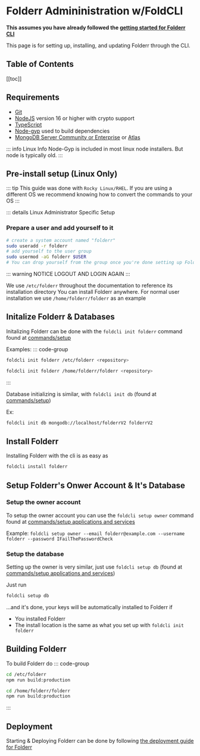 # Folderr Admininistration w/FoldCLI <Badge type="warning" text="beta" />

**This assumes you have already followed the [getting started for Folderr CLI](./getting-started.md)**

This page is for setting up, installing, and updating Folderr through the CLI.


## Table of Contents
[[toc]]

## Requirements

- [Git](https://git-scm.com/downloads)
- [NodeJS](https://nodejs.org) version 16 or higher with crypto support
- [TypeScript](https://www.typescriptlang.org/index.html#download-links)
- [Node-gyp](https://github.com/nodejs/node-gyp) used to build dependencies
- [MongoDB Server Community or Enterprise](https://docs.mongodb.com/manual/administration/install-community/) or [Atlas](https://www.mongodb.com/cloud/atlas)

::: info Linux Info
Node-Gyp is included in most linux node installers. But node is typically old.
:::

## Pre-install setup (Linux Only)

::: tip
This guide was done with `Rocky Linux/RHEL`. If you are using a different OS we recommend knowing how to convert the commands to your OS
:::

::: details Linux Administrator Specific Setup

### Prepare a user and add yourself to it

```sh
# create a system account named "folderr"
sudo useradd -r folderr
# add yourself to the user group
sudo usermod -aG folderr $USER
# You can drop yourself from the group once you're done setting up Folderr
```
::: warning NOTICE
LOGOUT AND LOGIN AGAIN
:::

We use `/etc/folderr` throughout the documentation to reference its installation directory
You can install Folderr anywhere. For normal user installation we use `/home/folderr/folderr` as an example

## Initalize Folderr & Databases

Initalizing Folderr can be done with the `foldcli init folderr` command found at [commands/setup](./commands.md#setup)

Examples:
::: code-group
```sh [Linux, Admin]
foldcli init folderr /etc/folderr <repository>
```
```sh [Linux, User]
foldcli init folderr /home/folderr/folderr <repository>
```
:::

Database initializing is similar, with `foldcli init db` (found at [commands/setup](./commands.md#setup))

Ex:
```sh
foldcli init db mongodb://localhost/folderrV2 folderrV2
```

## Install Folderr

Installing Folderr with the cli is as easy as
```sh
foldcli install folderr
```

## Setup Folderr's Onwer Account & It's Database

### Setup the owner account
To setup the owner account you can use the `foldcli setup owner` command found at [commands/setup applications and services](./commands.md#setup-applications-and-services)

Example: `foldcli setup owner --email folderr@example.com --username folderr --password IFailThePasswordCheck`

### Setup the database
Setting up the owner is very similar, just use `foldcli setup db` (found at [commands/setup applications and services](./commands.md#setup-applications-and-services))

Just run
```sh
foldcli setup db
```

...and it's done, your keys will be automatically installed to Folderr if
- You installed Folderr
- The install location is the same as what you set up with `foldcli init folderr`

## Building Folderr

To build Folderr do
::: code-group
```sh [Linux, Admin]
cd /etc/folderr
npm run build:production
```
```sh [Linux, User]
cd /home/folderr/folderr
npm run build:production
```
:::

## Deployment

Starting & Deploying Folderr can be done by following [the deployment guide for Folderr](../../guides/folderr/deployment.md)